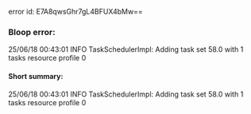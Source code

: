 error id: E7A8qwsGhr7gL4BFUX4bMw==
### Bloop error:

25/06/18 00:43:01 INFO TaskSchedulerImpl: Adding task set 58.0 with 1 tasks resource profile 0
#### Short summary: 

25/06/18 00:43:01 INFO TaskSchedulerImpl: Adding task set 58.0 with 1 tasks resource profile 0
